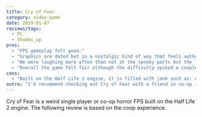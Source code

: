 ```yaml
---
title: Cry of Fear
category: video-game
date: 2019-01-07
reviews/tags:
  - PC
  - thumbs_up
pros:
  - "FPS gameplay felt good."
  - "Graphics are dated but in a nostalgic kind of way that feels authentic."
  - "We were laughing more often than not at the spooky parts but the laughter felt a little irrational (maybe we were actually very scared and contemplating the futility of existence)."
  - "Overall the game felt fair although the difficulty spiked a couple times throughout our playthrough."
cons:
  - "Built on the Half Life 1 engine, it is filled with jank such as: AI getting stuck on stairs and on death you lose your quick switch item keybinds."
outro: "I'd recommend checking out Cry of Fear with a friend in co-op if you like weird horror games, a decent challenge and are able to look past all the jank."
---
```


Cry of Fear is a weird single player or co-op horror FPS built on the Half Life 2 engine. The following review is based on the coop experience.
